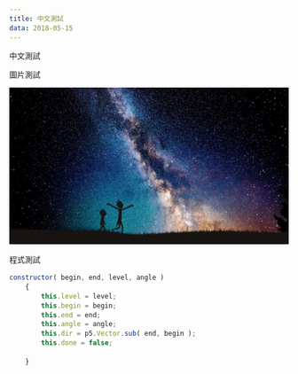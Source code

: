```yaml
---
title: 中文測試
data: 2018-05-15
---
```


中文測試

圖片測試

![](/images/test.jpg)

程式測試

```javascript
constructor( begin, end, level, angle )
    {
        this.level = level;
        this.begin = begin;
        this.end = end;
        this.angle = angle;
        this.dir = p5.Vector.sub( end, begin );
        this.done = false;

    }
```
